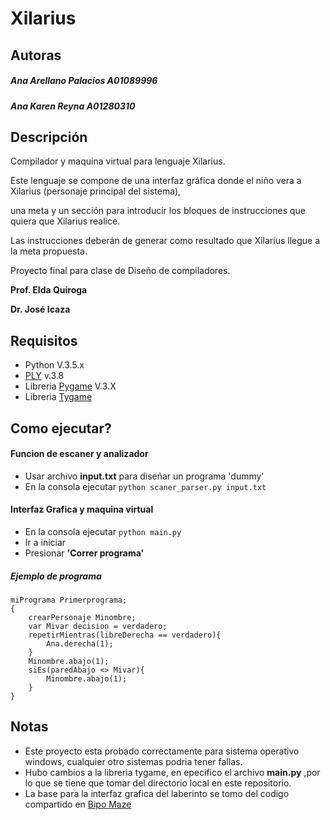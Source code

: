 # Xilarius

## Autoras
##### Ana Arellano Palacios A01089996
##### Ana Karen Reyna A01280310

## Descripción
Compilador y maquina virtual para lenguaje Xilarius.

Este lenguaje se compone de una interfaz gráfica donde el niño vera a Xilarius (personaje principal del sistema), 

una meta y un sección para introducir los bloques de instrucciones que quiera que Xilarius realice. 

Las instrucciones deberán de generar como resultado que Xilarius llegue a la meta propuesta.

Proyecto final para clase de Diseño de compiladores.

__Prof. Elda Quiroga__

__Dr. José Icaza__

## Requisitos
- Python V.3.5.x
- [PLY](https://github.com/dabeaz/ply) v.3.8
- Libreria [Pygame](http://www.pygame.org/) V.3.X
- Libreria [Tygame](http://www.pygame.org/project-Tygame+-+GUI+Project-2081-.html)

## Como ejecutar?
#### Funcion de escaner y analizador
- Usar archivo __input.txt__ para diseñar un programa 'dummy'
- En la consola ejecutar
` python scaner_parser.py input.txt `

#### Interfaz Grafica y maquina virtual
- En la consola ejecutar
` python main.py `
- Ir a iniciar
- Presionar __'Correr programa'__

##### Ejemplo de programa
```
miPrograma Primerprograma;
{
    crearPersonaje Minombre;
    var Mivar decision = verdadero;
    repetirMientras(libreDerecha == verdadero){
        Ana.derecha(1);
    }
    Minombre.abajo(1);
    siEs(paredAbajo <> Mivar){
        Minombre.abajo(1);
    }
}
```

## Notas
* Este proyecto esta probado correctamente para sistema operativo windows, cualquier otro sistemas podria tener fallas.
* Hubo cambios a la libreria tygame, en epecifico el archivo __main.py__ ,por lo que se tiene que tomar del directorio local en este repositorio.
* La base para la interfaz grafica del laberinto se tomo del codigo compartido en [Bipo Maze](http://www.pygame.org/project-Bipo+Maze-2159-.html)
